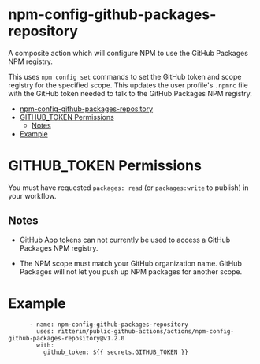 # npm-config-github-packages-repository

A composite action which will configure NPM to use the GitHub Packages NPM registry.

This uses `npm config set` commands to set the GitHub token and scope registry for the specified scope.  This updates the user profile's `.npmrc` file with the GitHub token needed to talk to the GitHub Packages NPM registry.

- [npm-config-github-packages-repository](#npm-config-github-packages-repository)
- [GITHUB\_TOKEN Permissions](#github_token-permissions)
  - [Notes](#notes)
- [Example](#example)

# GITHUB_TOKEN Permissions

You must have requested `packages: read` (or `packages:write` to publish) in your workflow.  

## Notes 

- GitHub App tokens can not currently be used to access a GitHub Packages NPM registry.
 
- The NPM scope must match your GitHub organization name.  GitHub Packages will not let you push up NPM packages for another scope.

# Example

```
      - name: npm-config-github-packages-repository
        uses: ritterim/public-github-actions/actions/npm-config-github-packages-repository@v1.2.0
        with:
          github_token: ${{ secrets.GITHUB_TOKEN }}
```
